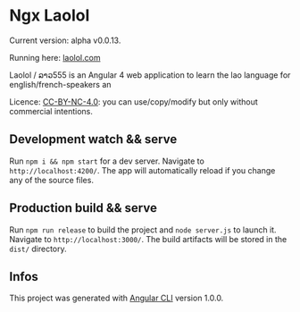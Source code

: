 # Ngx Laolol

Current version: alpha v0.0.13.

Running here: [laolol.com](http://laolol.com)


Laolol / ລາວ555 is an Angular 4 web application to learn the lao language for english/french-speakers an


Licence: [CC-BY-NC-4.0](https://creativecommons.org/licenses/by-nc/4.0/): you can use/copy/modify but only without commercial intentions.

## Development watch && serve

Run `npm i && npm start` for a dev server. Navigate to `http://localhost:4200/`. The app will automatically reload if you change any of the source files.

## Production build && serve

Run `npm run release` to build the project and `node server.js` to launch it. Navigate to `http://localhost:3000/`. The build artifacts will be stored in the `dist/` directory.

## Infos

This project was generated with [Angular CLI](https://github.com/angular/angular-cli) version 1.0.0.


